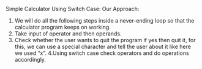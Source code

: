 Simple Calculator Using Switch Case:
Our Approach:
1. We will do all the following steps inside a never-ending loop so that the calculator program keeps on working.
2. Take input of operator and then operands.
3. Check whether the user wants to quit the program if yes then quit it, for this, we can use a special character and tell the user about it like here we used “x”. 
4.Using switch case check operators and do operations accordingly.


